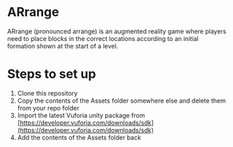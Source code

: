 # ARrange
ARrange (pronounced arrange) is an augmented reality game where players need to place blocks in the correct locations according to an initial formation shown at the start of a level.

# Steps to set up
1. Clone this repository
2. Copy the contents of the Assets folder somewhere else and delete them from your repo folder
3. Import the latest Vuforia unity package from [https://developer.vuforia.com/downloads/sdk](https://developer.vuforia.com/downloads/sdk)
4. Add the contents of the Assets folder back